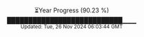 <p align="center">
⏳Year Progress (90.23 %)<br>
███████████████████████████▁▁▁ <br>
<sub>Updated: Tue, 26 Nov 2024 06:03:44 GMT</sub>
</p>

